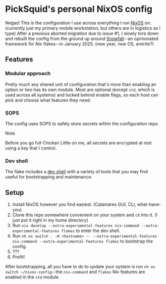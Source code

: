 # PickSquid's personal NixOS config

Neĝas! This is the configuration I use across everything I run [NixOS] on. (currently just my primary mobile workstation, but others are in logistics as I type)
After a previous aborted migration due to issue #1, I slowly tore down and rebuilt the config from the ground up around [Snowfall]--an opinionated framework for Nix flakes--in January 2025. (new year, new OS, amirite?)

## Features

### Modular approach

Pretty much any shared unit of configuration that's more than enabling an option or two has its own module.
Most are optional (except `std`, which is used across all systems) and locked behind enable flags, so each host can pick and choose what features they need.

### SOPS

The config uses SOPS to safely store secrets within the configuration repo.
> [!NOTE]
> Before you go full Chicken Little on me, all secrets are encrypted at rest using a key that I control.

### Dev shell

The flake includes a [dev shell](./shells/default/default.nix) with a variety of tools that you may find useful for bootstrapping and maintenance.

## Setup

1. Install NixOS however you find easiest. (Calamares GUI, CLI, what-have-you)
2. Clone this repo somewhere convenient on your system and `cd` into it. (I just put it right in my home directory)
3. Run `nix develop --extra-experimental-features nix-command --extra-experimental-features flakes` to enter the dev shell.
4. Run `nh os switch . -H <hostname> -- --extra-experimental-features nix-command --extra-experimental-features flakes` to bootstrap the config.
5. ???
6. Profit!

After bootstrapping, all you have to do to update your system is run `nh os switch ~/nixos-config`--the `nix-command` and `flakes` Nix features are enabled in the `std` module.

[NixOS]: https://nixos.org/
[Snowfall]: https://snowfall.org/guides/lib/quickstart/
